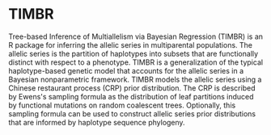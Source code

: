 # TIMBR
Tree-based Inference of Multiallelism via Bayesian Regression (TIMBR) is an R package for inferring the allelic series in multiparental populations. The allelic series is the partition of haplotypes into subsets that are functionally distinct with respect to a phenotype. TIMBR is a generalization of the typical haplotype-based genetic model that accounts for the allelic series in a Bayesian nonparametric framework. TIMBR models the allelic series using a Chinese restaurant process (CRP) prior distribution. The CRP is described by Ewens's sampling formula as the distribution of leaf partitions induced by functional mutations on random coalescent trees. Optionally, this sampling formula can be used to construct allelic series prior distributions that are informed by haplotype sequence phylogeny.
